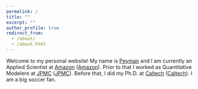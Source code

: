 ```yaml
---
permalink: /
title: ""
excerpt: ""
author_profile: true
redirect_from: 
  - /about/
  - /about.html
---
```


Welcome to my personal website! My name is [Peyman](files/peyman_fa.mp3) and I am currently an Applied Scientist at [Amazon](https://www.amazon.com) ([Amazon](https://www.amazon.com)). Prior to that I worked as Quantitative Modelere at [JPMC](https://www.jpmorganchase.com) ([JPMC](https://www.jpmorganchase.com)). Before that, I did my Ph.D. at [Caltech](https://www.caltech.edu) ([Caltech](https://www.caltech.edu)). I am a big soccer fan. 
